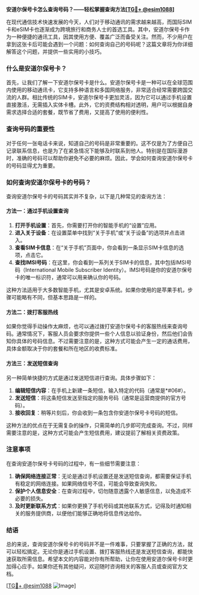 **安道尔保号卡怎么查询号码？——轻松掌握查询方法[[TG💪+ @esim1088](https://t.me/s/esim1088)]**

在现代通信技术快速发展的今天，人们对于移动通讯的需求越来越高，而国际SIM卡和eSIM卡也逐渐成为跨境旅行和商务人士的首选工具。其中，安道尔保号卡作为一种便捷的通讯工具，因其使用方便、覆盖广泛而备受关注。然而，不少用户在拿到这张卡后可能会遇到一个问题：如何查询自己的号码呢？这篇文章将为你详细解答这个问题，并提供一些实用的小技巧。

### 什么是安道尔保号卡？

首先，让我们了解一下安道尔保号卡是什么。安道尔保号卡是一种可以在全球范围内使用的移动通讯卡，它支持多种语言和多国网络服务，非常适合经常需要跨国交流的人群。相比传统的SIM卡，安道尔保号卡更加灵活，因为它可以通过手机设置直接激活，无需插入实体卡槽。此外，它的资费结构相对透明，用户可以根据自身需求选择合适的套餐，既节省了费用，又提高了使用的便利性。

### 查询号码的重要性

对于任何一张电话卡来说，知道自己的号码是非常重要的。这不仅是为了方便自己记录联系信息，也是为了在紧急情况下能够及时联系到他人。特别是在国际漫游时，准确的号码可以帮助你避免不必要的麻烦。因此，学会如何查询安道尔保号卡的号码显得尤为重要。

### 如何查询安道尔保号卡的号码？

查询安道尔保号卡的号码其实并不复杂，以下是几种常见的查询方法：

#### 方法一：通过手机设置查询

1. **打开手机设置**：首先，你需要打开你的智能手机的“设置”应用。
2. **进入关于设备**：在设置菜单中找到“关于手机”或“关于设备”的选项并点击进入。
3. **查看SIM卡信息**：在“关于手机”页面中，你会看到一条显示SIM卡信息的选项，点击它。
4. **查找IMSI号码**：在这里，你会看到一系列关于SIM卡的信息，其中包括IMSI号码（International Mobile Subscriber Identity）。IMSI号码是你的安道尔保号卡的唯一标识符，通常可以用来确认你的号码。

这种方法适用于大多数智能手机，尤其是安卓系统。如果你使用的是苹果手机，步骤可能略有不同，但基本思路是一样的。

#### 方法二：拨打客服热线

如果你觉得手动操作太麻烦，也可以通过拨打安道尔保号卡的客服热线来查询号码。通常情况下，客服人员会要求你提供一些个人信息以验证身份，然后他们会告知你具体的号码信息。不过需要注意的是，这种方式可能会产生一定的通话费用，具体金额取决于你的套餐和所在地区的收费标准。

#### 方法三：发送短信查询

另一种简单快捷的方式是通过发送短信进行查询。具体步骤如下：
1. **编辑短信内容**：在手机上新建一条短信，输入特定的代码（通常是*#06#）。
2. **发送短信**：将这条短信发送至指定的服务号码（通常是运营商提供的官方号码）。
3. **接收回复**：稍等片刻后，你会收到一条包含你安道尔保号卡号码的短信。

这种方法的优点在于无需复杂的操作，只需简单的几步即可完成查询。不过，同样需要注意的是，这种方式可能会产生短信费用，建议提前了解相关资费政策。

### 注意事项

在查询安道尔保号卡号码的过程中，有一些细节需要注意：

1. **确保网络连接正常**：无论是通过手机设置还是发送短信查询，都需要保证手机有稳定的网络连接。如果网络信号不佳，可能会导致查询失败。
2. **保护个人信息安全**：在查询过程中，切勿随意透露个人敏感信息，以免造成不必要的损失。
3. **及时更新联系方式**：如果你更换了手机号码或其他联系方式，记得及时通知相关的服务提供商，以便他们能够正确地将信息传达给你。

### 结语

总的来说，查询安道尔保号卡的号码并不是一件难事，只要掌握了正确的方法，就可以轻松搞定。无论你是通过手机设置、拨打客服热线还是发送短信查询，都能快速获取所需信息。希望本文的内容能对你有所帮助，让你在使用安道尔保号卡时更加得心应手。如果你还有其他疑问，欢迎随时咨询相关的客服人员或查阅官方文档。

[[TG💪+ @esim1088](https://t.me/s/esim1088) ![Image](https://i.postimg.cc/4NQfJmqS/Snipaste-2025-05-13-00-14-12.png)]